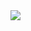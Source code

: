 <img src="https://capsule-render.vercel.app/api?type=waving&color=gradient&customColorList=0,1,2&height=400&section=header&text=Hello&desc=jeeeun's%20Memorial&descAlign=80&descAlignY=65&stroke=ffffff&animation=fadeIn&fontSize=80&fontColor=fffff0" />

<!--
**475jeeeun/475jeeeun** is a ✨ _special_ ✨ repository because its `README.md` (this file) appears on your GitHub profile.

Here are some ideas to get you started:

- 🔭 I’m currently working on ...
- 🌱 I’m currently learning ...
- 👯 I’m looking to collaborate on ...
- 🤔 I’m looking for help with ...
- 💬 Ask me about ...
- 📫 How to reach me: ...
- 😄 Pronouns: ...
- ⚡ Fun fact: ...
-->
